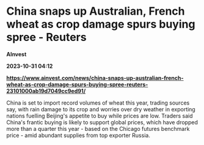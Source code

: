 # China snaps up Australian, French wheat as crop damage spurs buying spree - Reuters
**AInvest**

**2023-10-31 04:12**

**https://www.ainvest.com/news/china-snaps-up-australian-french-wheat-as-crop-damage-spurs-buying-spree-reuters-23101000ab19d7049cc9ed91/**

China is set to import record volumes of wheat this year, trading sources say, with rain damage to its crop and worries over dry weather in exporting nations fuelling Beijing's appetite to buy while prices are low. Traders said China's frantic buying is likely to support global prices, which have dropped more than a quarter this year - based on the Chicago futures benchmark price - amid abundant supplies from top exporter Russia.